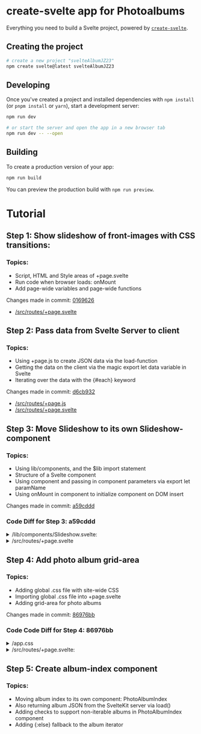 # create-svelte app for Photoalbums

Everything you need to build a Svelte project, powered by [`create-svelte`](https://github.com/sveltejs/kit/tree/master/packages/create-svelte).

## Creating the project

```bash
# create a new project "svelteAlbumJZ23"
npm create svelte@latest svelteAlbumJZ23
```

## Developing

Once you've created a project and installed dependencies with `npm install` (or `pnpm install` or `yarn`), start a development server:

```bash
npm run dev

# or start the server and open the app in a new browser tab
npm run dev -- --open
```

## Building

To create a production version of your app:

```bash
npm run build
```

You can preview the production build with `npm run preview`.

# Tutorial

## Step 1: Show slideshow of front-images with CSS transitions: 

### Topics:

- Script, HTML and Style areas of +page.svelte
- Run code when browser loads: onMount
- Add page-wide variables and page-wide functions

Changes made in commit: [0169626](https://github.com/joachimhs/svelteAlbumJZ23/commit/0169626072b0d148e6dba679ba15c1ad06b5fb9a)

- [/src/routes/+page.svelte](https://github.com/joachimhs/svelteAlbumJZ23/blob/0169626072b0d148e6dba679ba15c1ad06b5fb9a/src/routes/%2Bpage.svelte)


## Step 2: Pass data from Svelte Server to client

### Topics: 

- Using +page.js to create JSON data via the load-function
- Getting the data on the client via the magic export let data variable in Svelte
- Iterating over the data with the {#each} keyword

Changes made in commit: [d6cb932](https://github.com/joachimhs/svelteAlbumJZ23/commit/d6cb932328d0755b2d9574792e81aa7cdff34757)

- [/src/routes/+page.js](https://github.com/joachimhs/svelteAlbumJZ23/blob/d6cb932328d0755b2d9574792e81aa7cdff34757/src/routes/%2Bpage.js)
- [/src/routes/+page.svelte](https://github.com/joachimhs/svelteAlbumJZ23/blob/d6cb932328d0755b2d9574792e81aa7cdff34757/src/routes/%2Bpage.svelte)

## Step 3: Move Slideshow to its own Slideshow-component

### Topics: 

- Using lib/components, and the $lib import statement
- Structure of a Svelte component
- Using component and passing in component parameters via export let paramName
- Using onMount in component to initialize component on DOM insert

Changes made in commit: [a59cddd](https://github.com/joachimhs/svelteAlbumJZ23/commit/a59cdddae242a85987dd6c8b7151d665325f79ad)

### Code Diff for Step 3: a59cddd

<details>
    <summary>/lib/components/Slideshow.svelte:</summary>

```diff
@@ -0,0 +1,79 @@
+<script>
+    import {onMount} from "svelte";
+
+    export let photos;
+
+    let intervalId = null;
+    let intervalMs = 10000;
+    let photoLength = 0;
+    let currentPhoto = 0;
+
+    onMount(() => {
+        photoLength = photos ? photos.length : 0;
+        setFirstPhoto();
+    });
+
+    function changePhoto() {
+        console.log("change photo: " + photoLength);
+        let nextPhoto = currentPhoto >= photoLength - 1 ? 0 : currentPhoto + 1;
+        console.log("currentPhoto: " + currentPhoto + " nextPhoto:" + nextPhoto);
+
+        if (document.getElementById("cf2")) {
+            document.getElementById("cf2").children[currentPhoto].classList.add("transparent");
+            document.getElementById("cf2").children[currentPhoto].classList.remove("zoom");
+            document.getElementById("cf2").children[nextPhoto].classList.remove("transparent");
+            document.getElementById("cf2").children[nextPhoto].classList.add("zoom");
+        }
+
+        currentPhoto = nextPhoto;
+    }
+
+    function setFirstPhoto() {
+        if (document.getElementById("cf2") && document.getElementById("cf2").children.length > 0) {
+            document.getElementById("cf2").children[0].classList.remove("transparent");
+            setTimeout(function () {
+                document.getElementById("cf2").children[0].classList.add("zoom");
+            }, 1000);
+        }
+
+        if (intervalId) {
+            clearInterval(intervalId);
+        }
+
+        intervalId = setInterval(changePhoto, intervalMs);
+    }
+</script>
+
+<div id="cf2">
+    {#each photos as photo}
+        <div class="photo transparent" style="background-image: url('/images/{photo.id}')"/>
+    {/each}
+</div>
+
+<style>
+    #cf2 {
+        position: relative;
+        width: 100vw;
+        height: 80vh;
+        overflow: hidden;
+    }
+
+    #cf2 div.transparent {
+        opacity: 0;
+    }
+
+    #cf2 div.photo {
+        position: absolute;
+        top: 0;
+        width: 100vw;
+        height: 80vh;
+        object-fit: cover;
+        transition: opacity 1s ease-in-out, transform 10s;
+        background-size: cover;
+        background-position: center;
+    }
+
+    :global(#cf2 div.zoom) {
+        transform: scale(1.2);
+    }
+</style>
```
</details>

<details>
    <summary>/src/routes/+page.svelte</summary>

````diff
 <script>
-
-    import {onMount} from "svelte";
+    import Slideshow from "$lib/components/Slideshow.svelte";
 
     export let data;
-
-    let intervalId = null;
-    let intervalMs = 10000;
-    let photoLength = 0;
-    let currentPhoto = 0;
-
-    onMount(() => {
-        photoLength = document.querySelector("#cf2").children.length;
-        setFirstPhoto();
-    });
-
-    function changePhoto() {
-        console.log("change photo: " + photoLength);
-        let nextPhoto = currentPhoto >= photoLength - 1 ? 0 : currentPhoto + 1;
-        console.log("currentPhoto: " + currentPhoto + " nextPhoto:" + nextPhoto);
-
-        if (document.getElementById("cf2")) {
-            document.getElementById("cf2").children[currentPhoto].classList.add("transparent");
-            document.getElementById("cf2").children[currentPhoto].classList.remove("zoom");
-            document.getElementById("cf2").children[nextPhoto].classList.remove("transparent");
-            document.getElementById("cf2").children[nextPhoto].classList.add("zoom");
-        }
-
-        currentPhoto = nextPhoto;
-    }
-
-    function setFirstPhoto() {
-        if (document.getElementById("cf2") && document.getElementById("cf2").children.length > 0) {
-            document.getElementById("cf2").children[0].classList.remove("transparent");
-            setTimeout(function () {
-                console.log('ADDING ZOOM: ' + document.getElementById("cf2").children[0].classList);
-                document.getElementById("cf2").children[0].classList.add("zoom");
-                console.log(document.getElementById("cf2").children[0].classList);
-            }, 1000);
-        }
-
-        if (intervalId) {
-            clearInterval(intervalId);
-        }
-
-        intervalId = setInterval(changePhoto, intervalMs);
-    }
 </script>
 
-<div id="cf2">
-    {#each data.photos as photo}
-        <div class="photo transparent" style="background-image: url('/images/{photo.id}')"/>
-    {/each}
-</div>
+<Slideshow photos={data.photos}></Slideshow>
 
 <style>
-    #cf2 {
-        position: relative;
-        width: 100vw;
-        height: 80vh;
-        overflow: hidden;
-    }
-
-    #cf2 div.transparent {
-        opacity: 0;
-    }
-
-    #cf2 div.photo {
-        position: absolute;
-        top: 0;
-        width: 100vw;
-        height: 80vh;
-        object-fit: cover;
-        transition: opacity 1s ease-in-out, transform 10s;
-        background-size: cover;
-        background-position: center;
-    }
 
-    :global(#cf2 div.zoom) {
-        transform: scale(1.2);
-    }
 </style>
````

</details>

## Step 4: Add photo album grid-area

### Topics: 

- Adding global .css file with site-wide CSS
- Importing global .css file into +page.svelte
- Adding grid-area for photo albums

Changes made in commit: [86976bb](https://github.com/joachimhs/svelteAlbumJZ23/commit/86976bba7c58a972a1fba8326c615ca26475f67c)

### Code Code Diff for Step 4: 86976bb

<details>
    <summary>/app.css</summary>

```diff
+ body {  
+     font-family: sans-serif;
+     line-height: 1.15;
+     margin: 0;
+ }
+
+ a {
+     text-decoration: none;
+ }
```
</details>

<details>
    <summary>/src/routes/+page.svelte:</summary>

```diff
<script>
+     import '../app.css';
     import Slideshow from "$lib/components/Slideshow.svelte";

     export let data;
 </script>

 <Slideshow photos={data.photos}></Slideshow>
 
 + <div class="photo-albums-area">
+      <h1>Fotoalbum</h1>
+ 
+      <div class="photo-album-grid">
+          <a href="/album/makro">
+              <div class="grid-item">
+                  <img class="grid-item-photo" src="/images/IMGP4117.jpg">
+                  <div class="grid-item-caption">
+                      <h1>makro</h1>
+                  </div>
+              </div>
+          </a>
+          <a href="/album/norge2020">
+              <div class="grid-item">
+                 <img class="grid-item-photo" src="/images/background1.jpg">
+                  <div class="grid-item-caption">
+                     <h1>Norge 2020</h1>
+                  </div>
+              </div>
+          </a>
+      </div>
+  </div>

 <style>
+      .photo-albums-area h1 {
+          text-align: center;
+          margin-top: 40px;
+          margin-bottom: 40px;
+          font-weight: 100;
+          font-size: 4rem;
+      }
+ 
+      .photo-album-grid {
+          display: grid;
+          grid-template-columns: repeat(3, 30vw);
+          grid-gap: 3%;
+         margin-left: 1%;
+      }
+ 
+      .grid-item {
+          width: 30vw;
+          height: 20vh;
+          transition: opacity 0.3s ease-in-out, transform 0.5s;
+          overflow: hidden;
+      }
+ 
+      .grid-item img {
+          width: 30vw;
+          height: 20vh;
+          object-fit: cover;
+          transition: opacity 0.3s ease-in-out, transform 2s;
+      }
+ 
+      .grid-item:hover img {
+          transform: scale(1.7);
+      }
+ 
+      .grid-item-caption {
+          position: relative;
+          top: -120px;
+          opacity: 0;
+      }
+ 
+      .grid-item:hover {
+          transform: scale(1.15);
+      }
+ 
+      .in-album .grid-item-caption {
+          top: -100px;
+      }
+ 
+      .in-album .grid-item:hover {
+          transform: scale(1);
+      }
+ 
+      .in-album .grid-item-caption h1 {
+          font-size: 1em;
+      }
+ 
+      .grid-item-caption {
+          animation: ease-in-out 1s;
+      }
+ 
+      .grid-item:hover .grid-item-caption {
+          opacity: 1;
+          background: rgba(0,0,0,0.5);
+      }
+ 
+      .grid-item-caption h1 {
+          text-shadow: 2px 2px 4px rgba(0,0,0,0.5);
+          font-size: 3em;
+          color: white;
+          font-weight: 100;
+      }
 </style>
```
</details>

## Step 5: Create album-index component

### Topics: 

- Moving album index to its own component: PhotoAlbumIndex
- Also returning album JSON from the SvelteKit server via load()
- Adding checks to support non-iterable albums in PhotoAlbumIndex component
- Adding {:else} fallback to the album iterator

